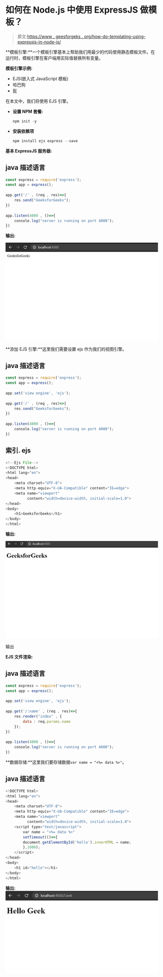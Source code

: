 # 如何在 Node.js 中使用 ExpressJS 做模板？

> 原文:[https://www . geesforgeks . org/how-do-templating-using-expressjs-in-node-js/](https://www.geeksforgeeks.org/how-to-do-templating-using-expressjs-in-node-js/)

**模板引擎:**一个模板引擎基本上帮助我们用最少的代码使用静态模板文件。在运行时，模板引擎在客户端用实际值替换所有变量。

**模板引擎示例:**

*   EJS(嵌入式 JavaScript 模板)
*   哈巴狗
*   髭

在本文中，我们将使用 EJS 引擎。

*   **设置 NPM 套餐:**

    ```js
    npm init -y
    ```

*   **安装依赖项**

    ```js
    npm install ejs express --save
    ```

**基本 ExpressJS 服务器:**

## java 描述语言

```js
const express = require('express');
const app = express();

app.get('/' , (req , res)=>{
    res.send("GeeksforGeeks");
})

app.listen(4000 , ()=>{
    console.log("server is running on port 4000");
})
```

**输出:**

![](img/4d18112d4285943f35183cced617c1af.png)

**添加 EJS 引擎:**这里我们需要设置 ejs 作为我们的视图引擎。

## java 描述语言

```js
const express = require('express');
const app = express();

app.set('view engine', 'ejs');

app.get('/' , (req , res)=>{
    res.send("GeeksforGeeks");
})

app.listen(4000 , ()=>{
    console.log("server is running on port 4000");
})
```

## 索引. ejs

```js
<!--Ejs File-->
<!DOCTYPE html>
<html lang="en">
<head>
    <meta charset="UTF-8">
    <meta http-equiv="X-UA-Compatible" content="IE=edge">
    <meta name="viewport" 
          content="width=device-width, initial-scale=1.0">
</head>
<body>
    <h1>GeeksforGeeks</h1>
</body>
</html>
```

**输出:**

![](img/54fedbee8b60c0ed097f0bab36f7143c.png)

输出

**EJS 文件渲染:**

## java 描述语言

```js
const express = require('express');
const app = express();

app.set('view engine', 'ejs');

app.get('/:name' , (req , res)=>{
    res.render("index" , {
        data : req.params.name
    });
})

app.listen(4000 , ()=>{
    console.log("server is running on port 4000");
})
```

**数据存储:**这里我们要存储数据`var name = "<%= data %>"`。

## java 描述语言

```js
<!DOCTYPE html>
<html lang="en">
<head>
    <meta charset="UTF-8">
    <meta http-equiv="X-UA-Compatible" content="IE=edge">
    <meta name="viewport" 
          content="width=device-width, initial-scale=1.0">
    <script type="text/javascript">
        var name = "<%= data %>"
        setTimeout(()=>{
        document.getElementById('hello').innerHTML = name;
        },1000);
    </script>
</head>
<body>
    <h1 id="hello"></h1>
</body>
</html>
```

**输出:** ![](img/409ac292c1f6fcf99f65a26c613fafcd.png)